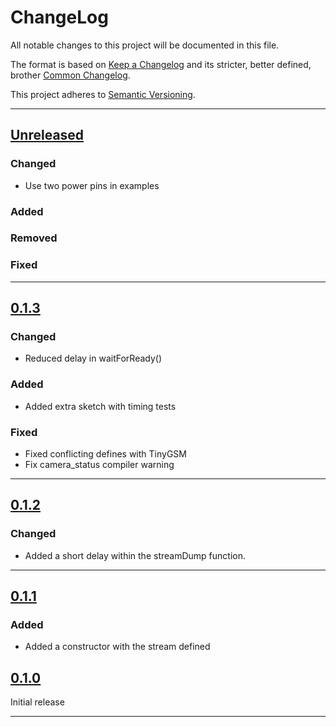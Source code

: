 # ChangeLog

All notable changes to this project will be documented in this file.

The format is based on [Keep a Changelog](https://keepachangelog.com/en/1.0.0/) and its stricter, better defined, brother [Common Changelog](https://common-changelog.org/).

This project adheres to [Semantic Versioning](https://semver.org/spec/v2.0.0.html).

***

## [Unreleased]

### Changed

- Use two power pins in examples

### Added

### Removed

### Fixed

***

## [0.1.3]

### Changed

- Reduced delay in waitForReady()

### Added

- Added extra sketch with timing tests

### Fixed

- Fixed conflicting defines with TinyGSM
- Fix camera_status compiler warning

***

## [0.1.2]

### Changed

- Added a short delay within the streamDump function.

***

## [0.1.1]

### Added

- Added a constructor with the stream defined

## [0.1.0]

Initial release

***

[Unreleased]: https://github.com/EnviroDIY/GeoluxCamera/compare/v0.1.3...HEAD
[0.1.3]: https://github.com/EnviroDIY/GeoluxCamera/releases/tag/v0.1.3
[0.1.2]: https://github.com/EnviroDIY/GeoluxCamera/releases/tag/v0.1.2
[0.1.1]: https://github.com/EnviroDIY/GeoluxCamera/releases/tag/v0.1.1
[0.1.0]: https://github.com/EnviroDIY/GeoluxCamera/releases/tag/v0.1.0
